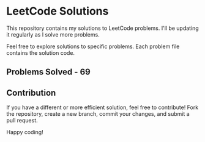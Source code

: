 # LeetCode Solutions

This repository contains my solutions to LeetCode problems. I'll be updating it regularly as I solve more problems.

Feel free to explore solutions to specific problems. Each problem file contains the solution code.

## Problems Solved - 69

## Contribution

If you have a different or more efficient solution, feel free to contribute! Fork the repository, create a new branch, commit your changes, and submit a pull request.

Happy coding!